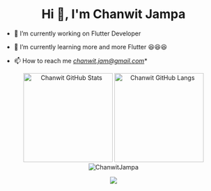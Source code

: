 <h1 align="center">Hi 👋, I'm Chanwit Jampa</h1>
<p align="left">
  
- 🔭 I’m currently working on Flutter Developer

- 🌱 I’m currently learning more and more Flutter  :satisfied::satisfied::satisfied:

- 📫 How to reach me *chanwit.jam@gmail.com**


<p align="center">
  <img alt="Chanwit GitHub Stats" height="205px" src="https://github-readme-stats.vercel.app/api?username=ChanwitJampa&theme=noctis_minimus&hide_border=true&show_icons=true&count_private=true">
  <img alt="Chanwit GitHub Langs" height="205px" src="https://github-readme-stats.vercel.app/api/top-langs/?username=ChanwitJampa&theme=noctis_minimus&hide_border=true&show_icons=true&langs_count=3">
  <img align="center" src="https://github-readme-streak-stats.herokuapp.com/?user=ChanwitJampa&" alt="ChanwitJampa" />
</p>

<p align="center">
  <a href="https://skillicons.dev">
    <img src="https://skillicons.dev/icons?i=flutter,dart,git,java,Cjavascript,angular,nodejs,mysql,python,figma" />
  </a>
</p>
